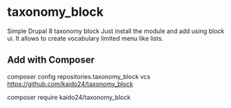 # taxonomy_block
Simple Drupal 8 taxonomy block
Just install the module and add using block ui.
It allows to create vocabulary limited menu like lists.

## Add with Composer
composer config repositories.taxonomy_block vcs https://github.com/kaido24/taxonomy_block

composer require kaido24/taxonomy_block
